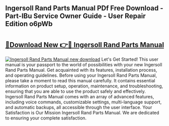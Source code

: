## Ingersoll Rand Parts Manual PDf Free Download - Part-IBu Service Owner Guide - User Repair Edition o6pWb

# <h2><a href="http://bc65129.oget.top/?id=Ingersoll+Rand+Parts+Manual">🔗Download New 👉🔴 Ingersoll Rand Parts Manual</a></h2>

[![Ingersoll Rand Parts Manual new download](https://i.imgur.com/5g1atiW.png)](http://bc65129.oget.top/?id=Ingersoll+Rand+Parts+Manual)
Let's Get Started! This user manual is your passport to the world of possibilities with your new Ingersoll Rand Parts Manual. Get acquainted with its features, installation process, and operating guidelines. Before using your Ingersoll Rand Parts Manual, please take a moment to read this manual carefully. It contains essential information on product setup, operation, maintenance, and troubleshooting, ensuring that you are able to use the product safely and effectively. Ingersoll Rand Parts Manual comes with an array of advanced features, including voice commands, customizable settings, multi-language support, and automatic backups, all accessible through the user interface. Your Satisfaction is Our Mission Ingersoll Rand Parts Manual. We are dedicated to ensuring your complete satisfaction.
